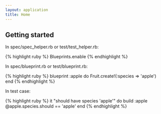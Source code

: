 ```yaml
---
layout: application
title: Home
---
```

 
## Getting started
 
In spec/spec_helper.rb or test/test_helper.rb:

{% highlight ruby %}
Blueprints.enable
{% endhighlight %}

In spec/blueprint.rb or test/blueprint.rb:

{% highlight ruby %}
blueprint :apple do
  Fruit.create!(:species => 'apple')
end
{% endhighlight %}

In test case:

{% highlight ruby %}
it "should have species 'apple'" do
  build :apple
  @apple.species.should == 'apple'
end
{% endhighlight %}
